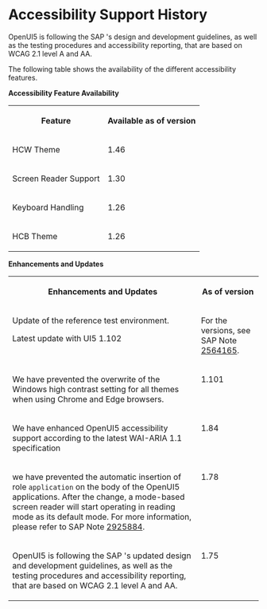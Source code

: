 <!-- loioaccd68acd13a48eaa8aa02a639c84ba2 -->

# Accessibility Support History

OpenUI5 is following the SAP 's design and development guidelines, as well as the testing procedures and accessibility reporting, that are based on WCAG 2.1 level A and AA.

The following table shows the availability of the different accessibility features.

**Accessibility Feature Availability**


<table>
<tr>
<th valign="top">

Feature

</th>
<th valign="top">

Available as of version

</th>
</tr>
<tr>
<td valign="top">

HCW Theme

</td>
<td valign="top">

1.46

</td>
</tr>
<tr>
<td valign="top">

Screen Reader Support

</td>
<td valign="top">

1.30

</td>
</tr>
<tr>
<td valign="top">

Keyboard Handling

</td>
<td valign="top">

1.26

</td>
</tr>
<tr>
<td valign="top">

HCB Theme

</td>
<td valign="top">

1.26

</td>
</tr>
</table>

**Enhancements and Updates**


<table>
<tr>
<th valign="top">

Enhancements and Updates

</th>
<th valign="top">

As of version

</th>
</tr>
<tr>
<td valign="top">

Update of the reference test environment.

Latest update with UI5 1.102

</td>
<td valign="top">

For the versions, see SAP Note [2564165](https://me.sap.com/notes/2564165).

</td>
</tr>
<tr>
<td valign="top">

We have prevented the overwrite of the Windows high contrast setting for all themes when using Chrome and Edge browsers.

</td>
<td valign="top">

1.101

</td>
</tr>
<tr>
<td valign="top">

We have enhanced OpenUI5 accessibility support according to the latest WAI-ARIA 1.1 specification

</td>
<td valign="top">

1.84

</td>
</tr>
<tr>
<td valign="top">

we have prevented the automatic insertion of role `application` on the body of the OpenUI5 applications. After the change, a mode-based screen reader will start operating in reading mode as its default mode. For more information, please refer to SAP Note [2925884](https://me.sap.com/notes/2925884).

</td>
<td valign="top">

1.78

</td>
</tr>
<tr>
<td valign="top">

OpenUI5 is following the SAP 's updated design and development guidelines, as well as the testing procedures and accessibility reporting, that are based on WCAG 2.1 level A and AA.

</td>
<td valign="top">

1.75

</td>
</tr>
</table>

